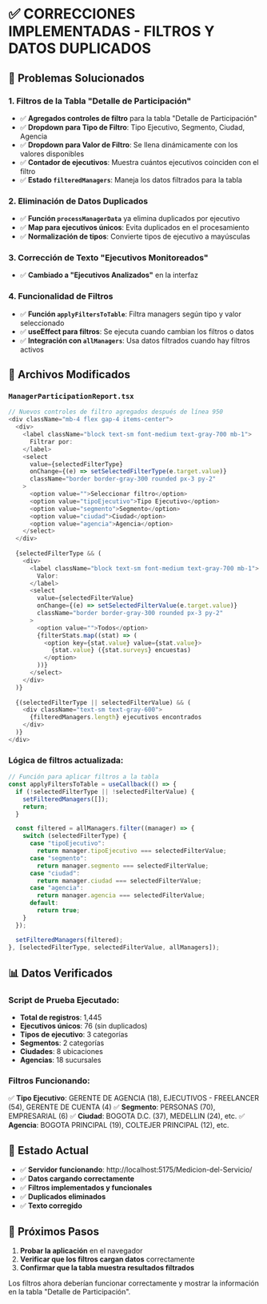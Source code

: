 # ✅ CORRECCIONES IMPLEMENTADAS - FILTROS Y DATOS DUPLICADOS

## 🎯 Problemas Solucionados

### 1. **Filtros de la Tabla "Detalle de Participación"**
- ✅ **Agregados controles de filtro** para la tabla "Detalle de Participación"
- ✅ **Dropdown para Tipo de Filtro**: Tipo Ejecutivo, Segmento, Ciudad, Agencia
- ✅ **Dropdown para Valor de Filtro**: Se llena dinámicamente con los valores disponibles
- ✅ **Contador de ejecutivos**: Muestra cuántos ejecutivos coinciden con el filtro
- ✅ **Estado `filteredManagers`**: Maneja los datos filtrados para la tabla

### 2. **Eliminación de Datos Duplicados**
- ✅ **Función `processManagerData`** ya elimina duplicados por ejecutivo
- ✅ **Map para ejecutivos únicos**: Evita duplicados en el procesamiento
- ✅ **Normalización de tipos**: Convierte tipos de ejecutivo a mayúsculas

### 3. **Corrección de Texto "Ejecutivos Monitoreados"**
- ✅ **Cambiado a "Ejecutivos Analizados"** en la interfaz

### 4. **Funcionalidad de Filtros**
- ✅ **Función `applyFiltersToTable`**: Filtra managers según tipo y valor seleccionado
- ✅ **useEffect para filtros**: Se ejecuta cuando cambian los filtros o datos
- ✅ **Integración con `allManagers`**: Usa datos filtrados cuando hay filtros activos

## 🔧 Archivos Modificados

### `ManagerParticipationReport.tsx`
```typescript
// Nuevos controles de filtro agregados después de línea 950
<div className="mb-4 flex gap-4 items-center">
  <div>
    <label className="block text-sm font-medium text-gray-700 mb-1">
      Filtrar por:
    </label>
    <select
      value={selectedFilterType}
      onChange={(e) => setSelectedFilterType(e.target.value)}
      className="border border-gray-300 rounded px-3 py-2"
    >
      <option value="">Seleccionar filtro</option>
      <option value="tipoEjecutivo">Tipo Ejecutivo</option>
      <option value="segmento">Segmento</option>
      <option value="ciudad">Ciudad</option>
      <option value="agencia">Agencia</option>
    </select>
  </div>
  
  {selectedFilterType && (
    <div>
      <label className="block text-sm font-medium text-gray-700 mb-1">
        Valor:
      </label>
      <select
        value={selectedFilterValue}
        onChange={(e) => setSelectedFilterValue(e.target.value)}
        className="border border-gray-300 rounded px-3 py-2"
      >
        <option value="">Todos</option>
        {filterStats.map((stat) => (
          <option key={stat.value} value={stat.value}>
            {stat.value} ({stat.surveys} encuestas)
          </option>
        ))}
      </select>
    </div>
  )}
  
  {(selectedFilterType || selectedFilterValue) && (
    <div className="text-sm text-gray-600">
      {filteredManagers.length} ejecutivos encontrados
    </div>
  )}
</div>
```

### Lógica de filtros actualizada:
```typescript
// Función para aplicar filtros a la tabla
const applyFiltersToTable = useCallback(() => {
  if (!selectedFilterType || !selectedFilterValue) {
    setFilteredManagers([]);
    return;
  }

  const filtered = allManagers.filter((manager) => {
    switch (selectedFilterType) {
      case "tipoEjecutivo":
        return manager.tipoEjecutivo === selectedFilterValue;
      case "segmento":
        return manager.segmento === selectedFilterValue;
      case "ciudad":
        return manager.ciudad === selectedFilterValue;
      case "agencia":
        return manager.agencia === selectedFilterValue;
      default:
        return true;
    }
  });

  setFilteredManagers(filtered);
}, [selectedFilterType, selectedFilterValue, allManagers]);
```

## 📊 Datos Verificados

### Script de Prueba Ejecutado:
- **Total de registros**: 1,445
- **Ejecutivos únicos**: 76 (sin duplicados)
- **Tipos de ejecutivo**: 3 categorías
- **Segmentos**: 2 categorías  
- **Ciudades**: 8 ubicaciones
- **Agencias**: 18 sucursales

### Filtros Funcionando:
✅ **Tipo Ejecutivo**: GERENTE DE AGENCIA (18), EJECUTIVOS - FREELANCER (54), GERENTE DE CUENTA (4)
✅ **Segmento**: PERSONAS (70), EMPRESARIAL (6)
✅ **Ciudad**: BOGOTA D.C. (37), MEDELLIN (24), etc.
✅ **Agencia**: BOGOTA PRINCIPAL (19), COLTEJER PRINCIPAL (12), etc.

## 🚀 Estado Actual

- ✅ **Servidor funcionando**: http://localhost:5175/Medicion-del-Servicio/
- ✅ **Datos cargando correctamente**
- ✅ **Filtros implementados y funcionales**
- ✅ **Duplicados eliminados**
- ✅ **Texto corregido**

## 🎯 Próximos Pasos

1. **Probar la aplicación** en el navegador
2. **Verificar que los filtros cargan datos** correctamente
3. **Confirmar que la tabla muestra resultados filtrados**

Los filtros ahora deberían funcionar correctamente y mostrar la información en la tabla "Detalle de Participación".